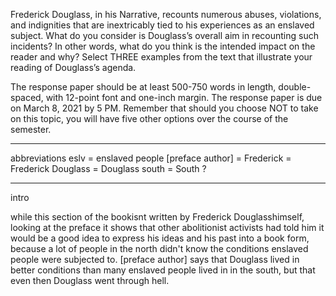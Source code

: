 
Frederick Douglass, in his Narrative, recounts numerous abuses, violations, and indignities that are inextricably tied to his experiences as an enslaved subject. What do you consider is Douglass’s overall aim in recounting such incidents? In other words, what do you think is the intended impact on the reader and why? Select THREE examples from the text that illustrate your reading of Douglass’s agenda.

The response paper should be  at least 500-750 words in length, double-spaced, with 12-point font and one-inch margin. The response paper is due on March 8, 2021 by 5 PM. Remember that should you choose NOT to take on this topic, you will have five other options over the course of the semester.

---

abbreviations
eslv = enslaved people 
[preface author] = 
Frederick = Frederick
Douglass = Douglass
south = South ?

---

intro 

while this section of the bookisnt written by Frederick Douglasshimself, looking at the preface it shows that other abolitionist activists had told him it would be a good idea to express his ideas and his past into a book form, because a lot of people in the north didn't know the conditions enslaved people were subjected to. [preface author] says that Douglass lived in better conditions than many enslaved people lived in in the south, but that even then Douglass went through hell. 





















